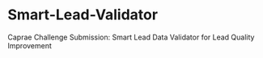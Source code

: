 # Smart-Lead-Validator
Caprae Challenge Submission: Smart Lead Data Validator for Lead Quality Improvement

